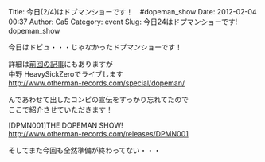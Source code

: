 Title: 今日(2/4)はドプマンショーです！　#dopeman_show
Date: 2012-02-04 00:37
Author: Ca5
Category: event
Slug: 今日24はドプマンショーです! dopeman_show

今日はドピュ・・・じゃなかったドプマンショーです！

詳細は[前回の記事](http://blog.ca54makske.com/?p=9488)にもありますが  
中野 HeavySickZeroでライブします  
[http://www.otherman-records.com/special/dopeman/  
](http://www.otherman-records.com/special/dopeman/%20)

んであわせて出したコンピの宣伝をすっかり忘れてたので  
ここで紹介させていただきます！

[DPMN001]THE DOPEMAN SHOW!  
<http://www.otherman-records.com/releases/DPMN001>

そしてまた今回も全然準備が終わってない・・・
